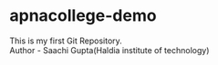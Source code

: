 # apnacollege-demo
This is my first Git Repository.
<br>
Author - Saachi Gupta(Haldia institute of technology)
